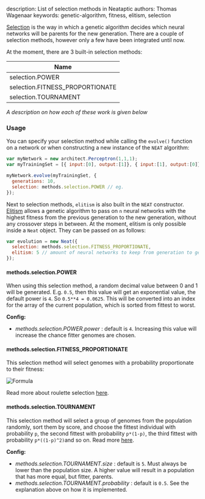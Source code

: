 description: List of selection methods in Neataptic
authors: Thomas Wagenaar
keywords: genetic-algorithm, fitness, elitism, selection

[Selection](https://en.wikipedia.org/wiki/Selection_(genetic_algorithm)) is the
way in which a genetic algorithm decides which neural networks will be parents
for the new generation. There are a couple of selection methods, however only a
few have been integrated until now.

At the moment, there are 3 built-in selection methods:

Name |
---- |
selection.POWER |
selection.FITNESS_PROPORTIONATE |
selection.TOURNAMENT |

_A description on how each of these work is given below_

### Usage
You can specify your selection method while calling the `evolve()` function on a
network or when constructing a new instance of the `NEAT` algorithm:

```javascript
var myNetwork = new architect.Perceptron(1,1,1);
var myTrainingSet = [{ input:[0], output:[1]}, { input:[1], output:[0]}];

myNetwork.evolve(myTrainingSet, {
  generations: 10,
  selection: methods.selection.POWER // eg.
});
```

Next to selection methods, `elitism` is also built in the `NEAT` constructor.
[Elitism](https://en.wikipedia.org/wiki/Genetic_algorithm#Elitism) allows a
genetic algorithm to pass on `n` neural networks with the highest fitness from
the previous generation to the new generation, without any crossover steps in
between. At the moment, elitism is only possible inside a `Neat` object. They
can be passed on as follows:

```javascript
var evolution = new Neat({
  selection: methods.selection.FITNESS_PROPORTIONATE,
  elitism: 5 // amount of neural networks to keep from generation to generation
});
```

#### methods.selection.POWER
When using this selection method, a random decimal value between 0 and 1 will
be generated. E.g. `0.5`, then this value will get an exponential value, the
default power is `4`. So `0.5**4 = 0.0625`. This will be converted into an index
for the array of the current population, which is sorted from fittest to worst.

**Config:**

* _methods.selection.POWER.power_ : default is `4`. Increasing this value will
increase the chance fitter genomes are chosen.

#### methods.selection.FITNESS_PROPORTIONATE
This selection method will select genomes with a probability proportionate to their fitness:

![Formula](https://wikimedia.org/api/rest_v1/media/math/render/svg/89d0cb75150cdb5ad94ba7b168f217f9c290ee09)

Read more about roulette selection [here](https://en.wikipedia.org/wiki/Fitness_proportionate_selection).

#### methods.selection.TOURNAMENT
This selection method will select a group of genomes from the population randomly,
sort them by score, and choose the fittest individual with probability `p`, the
second fittest with probability `p*(1-p)`, the third fittest with probability
 `p*((1-p)^2)`and so on. Read more [here](https://en.wikipedia.org/wiki/Tournament_selection).

**Config:**

* _methods.selection.TOURNAMENT.size_ : default is `5`. Must always be lower than
the population size. A higher value will result in a population that has more
equal, but fitter, parents.
* _methods.selection.TOURNAMENT.probability_ : default is `0.5`. See the
explanation above on how it is implemented.
